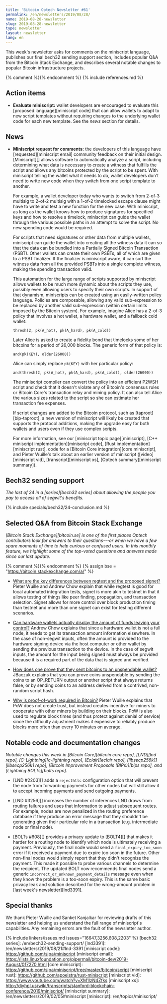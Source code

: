 ```yaml
---
title: 'Bitcoin Optech Newsletter #61'
permalink: /en/newsletters/2019/08/28/
name: 2019-08-28-newsletter
slug: 2019-08-28-newsletter
type: newsletter
layout: newsletter
lang: en
---
```

This week's newsletter asks for comments on the miniscript
language, publishes our final bech32 sending support section, includes popular
Q&A from the Bitcoin Stack Exchange, and describes several notable changes to
popular Bitcoin infrastructure projects.

{% comment %}<!-- include references.md below the fold but above any Jekyll/Liquid variables-->{% endcomment %}
{% include references.md %}

## Action items

- **Evaluate miniscript:** wallet developers are encouraged to evaluate
  this [proposed language][miniscript code] that can allow wallets to
  adapt to new script templates without requiring changes to the
  underlying wallet code for each new template.  See the *news* section
  for details.

## News

- **Miniscript request for comments:** the developers of this language
  have [requested][miniscript email] community feedback on their initial
  design.  [Miniscript][] allows software to automatically analyze a
  script, including determining what data is necessary to create a
  witness that fulfills the script and allows any bitcoins protected by
  the script to be spent.  With miniscript telling the wallet what it
  needs to do, wallet developers don't need to write new code when they
  switch from one script template to another.

  For example, a wallet developer today who wants to switch from 2-of-3
  multisig to 2-of-2 multisig with a 1-of-2 timelocked escape clause
  might have to write and test a new function for the new case.  With
  miniscript, as long as the wallet knows how to produce signatures for
  specified keys and how to resolve a timelock, miniscript can guide the
  wallet through the various possible paths in an attempt to solve the
  script.  No new spending code would be required.

  For scripts that need signatures or other data from multiple wallets,
  miniscript can guide the wallet into creating all the witness data it
  can so that the data can be bundled into a Partially Signed Bitcoin
  Transaction (PSBT).  Other wallets can create their own PSBTs, all of
  which are given to a PSBT finalizer.  If the finalizer is miniscript
  aware, it can sort the witness data from all the provided PSBTs into a
  single complete witness, making the spending transaction valid.

  This automation for the large range of scripts supported by miniscript
  allows wallets to be much more dynamic about the scripts they use,
  possibly even allowing users to specify their own scripts.  In support
  of that dynamism, miniscripts can be created using an easily-written
  policy language.  Policies are composable, allowing any valid
  sub-expression to be replaced by another valid sub-expression (within
  certain limits imposed by the Bitcoin system).  For example, imagine
  Alice has a 2-of-3 policy that involves a hot wallet, a hardware
  wallet, and a fallback cold wallet:

  ```
  thresh(2, pk(A_hot), pk(A_hard), pk(A_cold))
  ```

  Later Alice is asked to create a fidelity bond that timelocks some of
  her bitcoins for a period of 26,000 blocks.  The generic form of that
  policy is:

  ```
  and(pk(KEY), older(26000))
  ```

  Alice can simply replace `pk(KEY)` with her particular policy:

  ```
  and(thresh(2, pk(A_hot), pk(A_hard), pk(A_cold)), older(26000))
  ```

  The miniscript compiler can convert the policy into an efficient P2WSH
  script and check that it doesn't violate any of Bitcoin's consensus
  rules or Bitcoin Core's transaction relay and mining policy.  It can
  also tell Alice the various sizes related to the script so she can
  estimate her transaction fee expenses.

  If script changes are added to the Bitcoin protocol, such as
  [taproot][bip-taproot], a new version of miniscript will likely be
  created that  supports the protocol additions, making the upgrade easy
  for both wallets and users even if they use complex scripts.

  For more information, see our [miniscript topic page][miniscript], [C++
  miniscript implementation][miniscript code], [Rust
  implementation][miniscript rust], code for a [Bitcoin Core
  integration][core miniscript], and Pieter Wuille's talk about an
  earlier version of miniscript ([video][miniscript vid],
  [transcript][miniscript xs], [Optech summary][miniscript summary]).

## Bech32 sending support

*The last of 24 in a [series][bech32 series] about allowing the people
you pay to access all of segwit's benefits.*

{% include specials/bech32/24-conclusion.md %}

## Selected Q&A from Bitcoin Stack Exchange

*[Bitcoin Stack Exchange][bitcoin.se] is one of the first places Optech
contributors look for answers to their questions---or when we have a
few spare moments of time to help curious or confused users.  In
this monthly feature, we highlight some of the top-voted questions and
answers made since our last update.*

{% comment %}<!-- https://bitcoin.stackexchange.com/search?tab=votes&q=created%3a1m..%20is%3aanswer -->{%
endcomment %}
{% assign bse = "https://bitcoin.stackexchange.com/a/" %}

- [What are the key differences between regtest and the proposed signet?]({{bse}}89640)
  Pieter Wuille and Andrew Chow explain that while
  regtest is good for local automated integration tests, signet is more akin to
  testnet in that it allows testing of things like peer finding, propagation,
  and transaction selection. Signet allows for more control over block
  production timing than testnet and more than one signet can exist for testing
  different scenarios.

- [Can hardware wallets actually display the amount of funds leaving your control?]({{bse}}89508)
  Andrew Chow explains that since a hardware wallet is
  not a full node, it needs to get its transaction amount information elsewhere.
  In the case of non-segwit inputs, often the amount is provided to the hardware
  signing device via the host computer or other wallet by sending the previous
  transaction to the device. In the case of segwit inputs, the amount for the
  input being signed must always be provided because it is a required part of
  the data that is signed and verified.

- [How does one prove that they sent bitcoins to an unspendable wallet?]({{bse}}89554)
  JBaczuk explains that you can prove coins
  unspendable by sending the coins to an OP_RETURN output
  or another script that always returns false, or by sending coins to an
  address derived from a contrived, non-random script hash.

- [Why is proof-of-work required in Bitcoin?]({{bse}}89972) Pieter Wuille
  explains that PoW does not create trust, but instead creates incentive for
  miners to cooperate with other miners by building on their blocks. PoW is also
  used to regulate block times (and thus protect against denial of service)
  since the difficulty adjustment makes it expensive to reliably produce blocks
  more often than every 10 minutes on average.

## Notable code and documentation changes

*Notable changes this week in [Bitcoin Core][bitcoin core repo],
[LND][lnd repo], [C-Lightning][c-lightning repo], [Eclair][eclair repo],
[libsecp256k1][libsecp256k1 repo], [Bitcoin Improvement Proposals
(BIPs)][bips repo], and [Lightning BOLTs][bolts repo].*

- [LND #2203][] adds a `rejecthtlc` configuration option that will
  prevent the node from forwarding payments for other nodes but will
  still allow it to accept incoming payments and send outgoing payments.

- [LND #3256][] increases the number of inferences LND draws from
  routing failures and uses that information to adjust subsequent
  routes.  For example, nodes are now penalized in the routing
  preference database if they produce an error message that they
  shouldn't be generating given their particular role in a transaction
  (e.g. intermediate node or final node).

- [BOLTs #608][] provides a privacy update to [BOLT4][] that makes it
  harder for a routing node to identify which node is ultimately
  receiving a payment.  Previously, the final node would send a
  `final_expiry_too_soon` error if it received a payment due to expire
  too soon in the future.  Other non-final nodes would simply report
  that they didn't recognize the payment.  This made it possible to
  probe various channels to determine the recipient.  The updated BOLT
  now recommends final nodes send a generic
  `incorrect_or_unknown_payment_details` message even when they know the
  problem is a too-soon expiry.  This is the same basic privacy leak and
  solution described for the wrong-amount problem in [last
  week's newsletter][lnd3391].

## Special thanks

We thank Pieter Wuille and Sanket Kanjalkar for reviewing drafts of this
newsletter and helping us understand the full range of miniscript's
capabilities.  Any remaining errors are the fault of the newsletter
author.

{% include linkers/issues.md issues="16647,3256,608,2203" %}
[bech32 series]: /en/bech32-sending-support/
[lnd3391]: /en/newsletters/2019/08/21#lnd-3391
[miniscript code]: https://github.com/sipa/miniscript
[miniscript email]: https://lists.linuxfoundation.org/pipermail/bitcoin-dev/2019-August/017270.html
[core miniscript]: https://github.com/sipa/miniscript/tree/master/bitcoin/script
[miniscript rust]: https://github.com/apoelstra/rust-miniscript
[miniscript vid]: https://www.youtube.com/watch?v=XM1lzN4Zfks
[miniscript xs]: http://diyhpl.us/wiki/transcripts/stanford-blockchain-conference/2019/miniscript/
[miniscript summary]: /en/newsletters/2019/02/05#miniscript
[miniscript]: /en/topics/miniscript/
